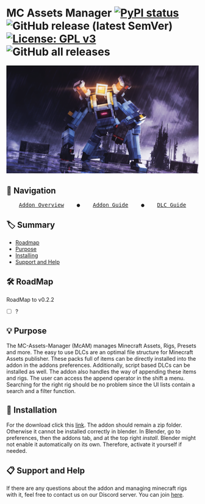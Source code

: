 # MC Assets Manager [![PyPI status](https://img.shields.io/pypi/status/ansicolortags.svg)](https://pypi.python.org/pypi/ansicolortags/) ![GitHub release (latest SemVer)](https://img.shields.io/github/v/release/BlueEvilGFX/MC-Assets-Manager) [![License: GPL v3](https://img.shields.io/badge/License-GPLv3-blue.svg)](https://www.gnu.org/licenses/gpl-3.0) ![GitHub all releases](https://img.shields.io/github/downloads/BlueEvilGFX/Mc-Assets-Manager/total)

![artwork](./visuals/wallpaper.png)

## 🧭 Navigation
<div align="center">
    <pre><a href="README.md">Addon Overview</a>    ●    <a href="addon_guide.md">Addon Guide</a>    ●    <a href="dlc_guide.md">DLC Guide</a></pre>
</div> 

## 🏷 Summary
* [Roadmap](#%EF%B8%8F-roadmap)
* [Purpose](#-purpose)
* [Installing](#-installation)
* [Support and Help](#-support-and-help)

## 🛠️ RoadMap

RoadMap to v0.2.2
* [ ] ?

## 💡 Purpose
The MC-Assets-Manager (McAM) manages Minecraft Assets, Rigs, Presets and more. The easy to use DLCs are an optimal file structure for Minecraft Assets publisher. These packs full of items can be directly installed into the addon in the addons preferences. Additionally, script based DLCs can be installed as well. The addon also handles the way of appending these items and rigs. The user can access the append operator in the shift a menu. Searching for the right rig should be no problem since the UI lists contain a search and a filter function.

## 📀 Installation
For the download click this [link](https://github.com/BlueEvilGFX/MC-Assets-Manager/releases/latest/download/Mc_Assets_Manager.zip).
The addon should remain a zip folder. Otherwise it cannot be installed correctly in blender. In Blender, go to preferences, then the addons tab, and at the top right *install*. Blender might not enable it automatically on its own. Therefore, activate it yourself if needed.
 
## 📋 Support and Help
If there are any questions about the addon and managing minecraft rigs with it, feel free to contact us on our Discord server. You can join [here](https://discord.com/invite/3mybvgB6wE).
